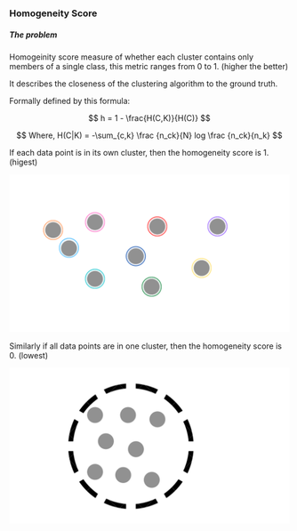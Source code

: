 ### Homogeneity Score

##### The problem





Homogeinity score measure of whether each cluster contains only members of a single class, this metric ranges from 0 to 1. (higher the better)

It describes the closeness of the clustering algorithm to the ground truth.

Formally defined by this formula:

$$
h = 1 - \frac{H(C,K)}{H(C)}
$$

$$
Where, H(C|K) = -\sum_{c,k} \frac {n_ck}{N} log \frac {n_ck}{n_k} 
$$

If each data point is in its own cluster, then the homogeneity score is 1. (higest)

![1.png](../images/10_HS/1.png)

Similarly if all data points are in one cluster, then the homogeneity score is 0. (lowest)

![2.png](../images/10_HS/2.png)

